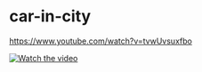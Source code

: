 # car-in-city

https://www.youtube.com/watch?v=tvwUvsuxfbo


[![Watch the video](![image](https://user-images.githubusercontent.com/57456722/224235846-f65849ff-0fd4-420d-8e78-7f87bb90c4c4.png))](https://www.youtube.com/watch?v=tvwUvsuxfbo)
